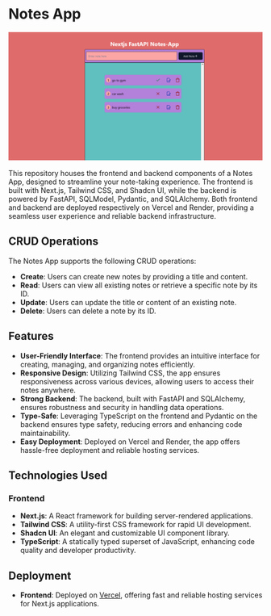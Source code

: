 # Notes App
![Next.js 14 TailwindCSS](https://github.com/MohsinRaz3/next-fastapi/blob/main/public/noteapp.png)


This repository houses the frontend and backend components of a Notes App, designed to streamline your note-taking experience. The frontend is built with Next.js, Tailwind CSS, and Shadcn UI, while the backend is powered by FastAPI, SQLModel, Pydantic, and SQLAlchemy. Both frontend and backend are deployed respectively on Vercel and Render, providing a seamless user experience and reliable backend infrastructure.

## CRUD Operations

The Notes App supports the following CRUD operations:

- **Create**: Users can create new notes by providing a title and content.
- **Read**: Users can view all existing notes or retrieve a specific note by its ID.
- **Update**: Users can update the title or content of an existing note.
- **Delete**: Users can delete a note by its ID.
  
## Features

- **User-Friendly Interface**: The frontend provides an intuitive interface for creating, managing, and organizing notes efficiently.
- **Responsive Design**: Utilizing Tailwind CSS, the app ensures responsiveness across various devices, allowing users to access their notes anywhere.
- **Strong Backend**: The backend, built with FastAPI and SQLAlchemy, ensures robustness and security in handling data operations.
- **Type-Safe**: Leveraging TypeScript on the frontend and Pydantic on the backend ensures type safety, reducing errors and enhancing code maintainability.
- **Easy Deployment**: Deployed on Vercel and Render, the app offers hassle-free deployment and reliable hosting services.

## Technologies Used

### Frontend
- **Next.js**: A React framework for building server-rendered applications.
- **Tailwind CSS**: A utility-first CSS framework for rapid UI development.
- **Shadcn UI**: An elegant and customizable UI component library.
- **TypeScript**: A statically typed superset of JavaScript, enhancing code quality and developer productivity.

## Deployment

- **Frontend**: Deployed on [Vercel](https://vercel.com/), offering fast and reliable hosting services for Next.js applications.
